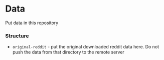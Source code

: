 # Data

Put data in this repository

### Structure

- `original-reddit` - put the original downloaded reddit data here. Do not push the data from that directory to the remote server
